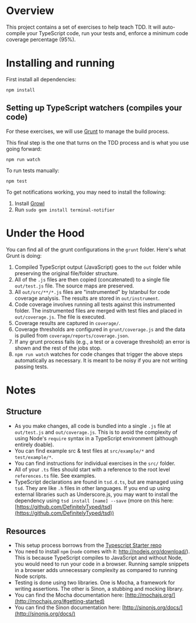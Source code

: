 # Overview

This project contains a set of exercises to help teach TDD. It will auto-compile your TypeScript code, run your tests and, enforce a
minimum code coverage percentage (95%).

# Installing and running

First install all dependencies:

    npm install

## Setting up TypeScript watchers (compiles your code)

For these exercises, we will use [Grunt](http://gruntjs.com/) to manage the build process.

This final step is the one that turns on the TDD process and is what you use going forward:

    npm run watch

To run tests manually:

    npm test

To get notifications working, you may need to install the following:

1. Install [Growl](http://growl.info/downloads#growlnotify)
2. Run `sudo gem install terminal-notifier`

# Under the Hood

You can find all of the grunt configurations in the `grunt` folder. Here's what Grunt is doing:

1. Compiled TypeScript output (JavaScript) goes to the `out` folder while preserving the original file/folder structure.
2. All of the `.js` files are then copied (concatenated) to a single file `out/test.js` file. The source maps are preserved.
3. All `out/src/**/*.js` files are "instrumented" by Istanbul for code coverage analysis. The results are stored in `out/instrument`.
4. Code coverage involves running all tests against this instrumented folder. The instrumented files are merged with test files and placed in `out/coverage.js`. The file is executed.
5. Coverage results are captured in `coverage/`.
6. Coverage thresholds are configured in `grunt/coverage.js` and the data is pulled from `coverage/reports/coverage.json`.
7. If any grunt process fails (e.g., a test or a coverage threshold) an error is shown and the rest of the jobs stop.
8. `npm run watch` watches for code changes that trigger the above steps automatically as necessary. It is meant to be noisy if you are not writing passing tests.

# Notes

## Structure

* As you make changes, all code is bundled into a single `.js` file at `out/test.js` and `out/coverage.js`. This is to avoid the complexity of
using Node's `require` syntax in a TypeScript environment (although entirely doable).
* You can find example src & test files at `src/example/*` and `test/example/*`.
* You can find instructions for individual exercises in the `src/` folder.
* All of your `.ts` files should start with a reference to the root level `references.ts` file. See examples.
* TypeScript declarations are found in `tsd.d.ts`, but are managed using `tsd`. They are like `.h` files in other
languages. If you end up using external libraries such as Underscore.js, you may want to install the dependency
using `tsd install [name] --save` (more on this here: [https://github.com/DefinitelyTyped/tsd](https://github.com/DefinitelyTyped/tsd))

## Resources

* This setup process borrows from the [Typescript Starter repo](https://github.com/michikono/typescript-starter)
* You need to install `npm` (`node` comes with it: http://nodejs.org/download/). This is because TypeScript
compiles to JavaScript and without Node, you would need to run your code in a browser. Running sample snippets in a browser
adds unnecessary complexity as compared to running Node scripts.
* Testing is done using two libraries. One is Mocha, a framework for writing assertions. The other is Sinon, a stubbing and mocking library.
* You can find the Mocha documentation here: [http://mochajs.org/](http://mochajs.org/#getting-started)
* You can find the Sinon documentation here: [http://sinonjs.org/docs/](http://sinonjs.org/docs/)
